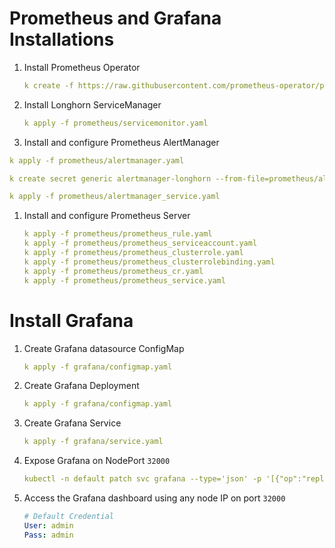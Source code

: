 # **Prometheus and Grafana Installations**

1. Install Prometheus Operator
    
    ```yaml
    k create -f https://raw.githubusercontent.com/prometheus-operator/prometheus-operator/v0.52.0/bundle.yaml
    ```
    

1. Install Longhorn ServiceManager
    
    ```yaml
    k apply -f prometheus/servicemonitor.yaml
    ```
    

3. Install and configure Prometheus AlertManager

```yaml
k apply -f prometheus/alertmanager.yaml

k create secret generic alertmanager-longhorn --from-file=prometheus/alertmanager_config.yaml -n default

k apply -f prometheus/alertmanager_service.yaml
```

1. Install and configure Prometheus Server
    
    ```yaml
    k apply -f prometheus/prometheus_rule.yaml
    k apply -f prometheus/prometheus_serviceaccount.yaml
    k apply -f prometheus/prometheus_clusterrole.yaml
    k apply -f prometheus/prometheus_clusterrolebinding.yaml
    k apply -f prometheus/prometheus_cr.yaml
    k apply -f prometheus/prometheus_service.yaml
    ```
    

# Install Grafana

1. Create Grafana datasource ConfigMap
    
    ```yaml
    k apply -f grafana/configmap.yaml
    ```
    

1. Create Grafana Deployment
    
    ```yaml
    k apply -f grafana/configmap.yaml
    ```
    

1. Create Grafana Service
    
    ```yaml
    k apply -f grafana/service.yaml
    ```
    

1. Expose Grafana on NodePort `32000`
    
    ```yaml
    kubectl -n default patch svc grafana --type='json' -p '[{"op":"replace","path":"/spec/type","value":"NodePort"},{"op":"replace","path":"/spec/ports/0/nodePort","value":32000}]'
    ```
    

1. Access the Grafana dashboard using any node IP on port `32000`
    ```yaml
    # Default Credential
    User: admin
    Pass: admin
    ```
